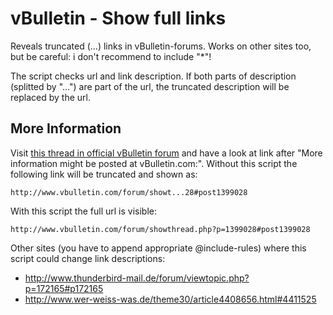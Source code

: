 # vBulletin - Show full links
Reveals truncated (...) links in vBulletin-forums. Works on other sites too, but be careful: i don't recommend to include "*"! 

The script checks url and link description. If both parts of description (splitted by "...") are part of the url, the truncated description will be replaced by the url.

## More Information
Visit [this thread in official vBulletin forum](http://www.vbulletin.org/forum/showthread.php?t=153794) and have a look at link after "More information might be posted at vBulletin.com:". Without this script the following link will be truncated and shown as:

    http://www.vbulletin.com/forum/showt...28#post1399028

With this script the full url is visible:

    http://www.vbulletin.com/forum/showthread.php?p=1399028#post1399028

Other sites (you have to append appropriate @include-rules) where this script could change link descriptions:

- http://www.thunderbird-mail.de/forum/viewtopic.php?p=172165#p172165
- http://www.wer-weiss-was.de/theme30/article4408656.html#4411525

